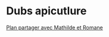 # Dubs apicutlure

[Plan partager avec Mathilde et Romane](https://docs.google.com/document/d/1eOJK45ElIGOMHax9B7k-D2Gk9yefQTS6HjtbafrW1LE/edit)

